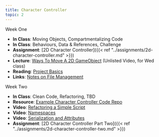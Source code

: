 ```yaml
---
title: Character Controller
topic: 2
---
```


Week One
- **In Class**: Moving Objects, Compartmentalizing Code
- **In Class**: Behaviours, Data & References, Challenge
- **Assignment**: [2D Character Controller]({{< ref "../assignments/2d-character-controller.md" >}})
- **Lecture**: [Ways To Move A 2D GameObject](https://youtu.be/r0Wv_gtB4pg) (Unlisted Video, for Wed class)
- **Reading**: [Project Basics](https://guidebook.hdyar.com/unity-starting/unity-fundamentals/project-basics/)
- **Links**: [Notes on File Management](https://guidebook.hdyar.com/digital-media-fundamentals/fundamentals/notes-on-file-management/)

Week Two

- **In Class**: Clean Code, Refactoring, TBD
- **Resource**: [Example Character Controller Code Repo](https://github.com/hunterdyar/UnitySimpleCharacterControllers)
- **Video**: [Refactoring a Simple Script](https://www.youtube.com/watch?v=9YsQM7jboDs)
- **Video**: [Namespaces](https://guidebook.hdyar.com/code-architecture/architecture/namespaces/)
- **Video**: [Serialization and Attributes](https://guidebook.hdyar.com/unity/unity-and-programming/serialization-and-attributes/)
- **Assignment**: [2D Character Controller Part Two]({{< ref "../assignments/2d-character-controller-two.md" >}})
